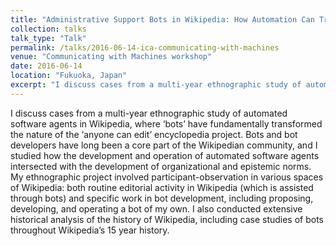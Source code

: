 ```yaml
---
title: "Administrative Support Bots in Wikipedia: How Automation Can Transform the Affordances of Platforms and the Governance of Communities"
collection: talks
talk_type: "Talk"
permalink: /talks/2016-06-14-ica-communicating-with-machines
venue: "Communicating with Machines workshop"
date: 2016-06-14
location: "Fukuoka, Japan"
excerpt: "I discuss cases from a multi-year ethnographic study of automated software agents in Wikipedia, where ‘bots’ have fundamentally transformed the nature of the ‘anyone can edit’ encyclopedia project."
---
```


I discuss cases from a multi-year ethnographic study of automated software agents in Wikipedia, where ‘bots’ have fundamentally transformed the nature of the ‘anyone can edit’ encyclopedia project. Bots and bot developers have long been a core part of the Wikipedian community, and I studied how the development and operation of automated software agents intersected with the development of organizational and epistemic norms. My ethnographic project involved participant-observation in various spaces of Wikipedia: both routine editorial activity in Wikipedia (which is assisted through bots) and specific work in bot development, including proposing, developing, and operating a bot of my own. I also conducted extensive historical analysis of the history of Wikipedia, including case studies of bots throughout Wikipedia’s 15 year history. 

